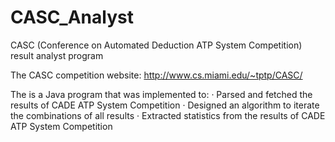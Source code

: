 # CASC_Analyst
CASC (Conference on Automated Deduction ATP System Competition) result analyst program

The CASC competition website: http://www.cs.miami.edu/~tptp/CASC/

The is a Java program that was implemented to:
· Parsed and fetched the results of CADE ATP System Competition
· Designed an algorithm to iterate the combinations of all results
· Extracted statistics from the results of CADE ATP System Competition
